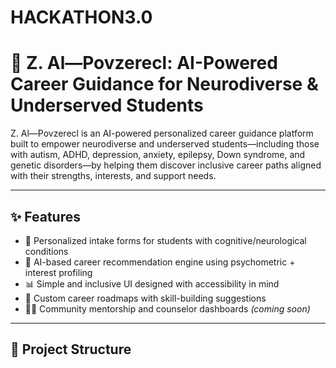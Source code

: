 # HACKATHON3.0
 # 🧠 Z. Al—Povzerecl: AI-Powered Career Guidance for Neurodiverse & Underserved Students

Z. Al—Povzerecl is an AI-powered personalized career guidance platform built to empower neurodiverse and underserved students—including those with autism, ADHD, depression, anxiety, epilepsy, Down syndrome, and genetic disorders—by helping them discover inclusive career paths aligned with their strengths, interests, and support needs.

---

## ✨ Features

- 📝 Personalized intake forms for students with cognitive/neurological conditions
- 🤖 AI-based career recommendation engine using psychometric + interest profiling
- 📊 Simple and inclusive UI designed with accessibility in mind
- 🧭 Custom career roadmaps with skill-building suggestions
- 🧑‍🏫 Community mentorship and counselor dashboards *(coming soon)*

---

## 📂 Project Structure


